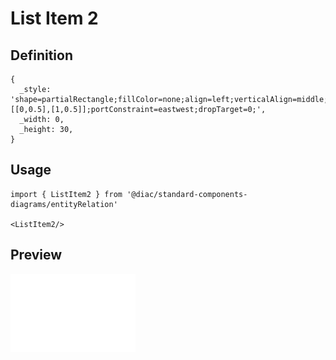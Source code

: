 # List Item 2

## Definition

```
{
  _style: 'shape=partialRectangle;fillColor=none;align=left;verticalAlign=middle;strokeColor=none;spacingLeft=34;rotatable=0;points=[[0,0.5],[1,0.5]];portConstraint=eastwest;dropTarget=0;',
  _width: 0,
  _height: 30,
}
```

## Usage

```
import { ListItem2 } from '@diac/standard-components-diagrams/entityRelation'

<ListItem2/>
```

## Preview

<img src="./list-item-2.png" width="200"/>
